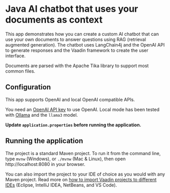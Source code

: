 # Java AI chatbot that uses your documents as context 

This app demonstrates how you can create a custom AI chatbot that can use your own documents to answer questions using RAG (retrieval augmented generation).
The chatbot uses LangChain4j and the OpenAI API to generate responses and the Vaadin framework to create the user interface.

Documents are parsed with the Apache Tika library to support most common files.

## Configuration

This app supports OpenAI and local OpenAI compatible APIs. 

You need an [OpenAI API key](https://platform.openai.com/api-keys) to use OpenAI. 
Local mode has been tested with [Ollama](https://ollama.com/) and the `llama3` model.

**Update `application.properties` before running the application.** 

## Running the application

The project is a standard Maven project. To run it from the command line,
type `mvnw` (Windows), or `./mvnw` (Mac & Linux), then open
http://localhost:8080 in your browser.

You can also import the project to your IDE of choice as you would with any
Maven project. Read more on [how to import Vaadin projects to different IDEs](https://vaadin.com/docs/latest/guide/step-by-step/importing) (Eclipse, IntelliJ IDEA, NetBeans, and VS Code).
